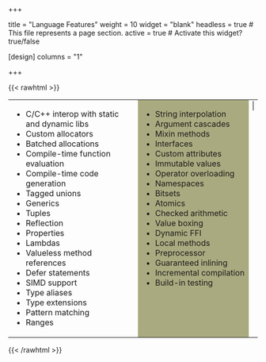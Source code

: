 +++

title = "Language Features"
weight = 10
widget = "blank"
headless = true  # This file represents a page section.
active = true  # Activate this widget? true/false

[design]
columns = "1"

+++

{{< rawhtml >}}

<style>
.hljs {	
	background-color:#e0e0e0;
}

div.Example {
	display: none;
	position: relative; 
	top: 4px;
	width: 400px;
}

.hljs-title, .hljs-section, .hljs-selector-id {
    color: #458;
    font-weight: bold;
}

</style>

<table>
<tr>
<td width=400px style="vertical-align: top;">
<ul>
<li>C/C++ interop with static and dynamic libs</li>
<li>Custom allocators</li>
<li>Batched allocations</li>
<li>Compile-time function evaluation</li>
<li>Compile-time code generation</li>
<li>Tagged unions</li>
<li>Generics</li>
<li>Tuples</li>
<li>Reflection</li>
<li>Properties</li>
<li>Lambdas</li>
<li>Valueless method references</li>
<li>Defer statements</li>
<li>SIMD support</li>
<li>Type aliases</li>
<li>Type extensions</li>
<li>Pattern matching</li>
<li>Ranges</li>
</ul>
</td>
<td width=300px bgcolor=#aaaa80 style="vertical-align: top;">
<ul>
<li>String interpolation</li>
<li>Argument cascades</li>
<li>Mixin methods</li>
<li>Interfaces</li>
<li>Custom attributes</li>
<li>Immutable values</li>
<li>Operator overloading</li>
<li>Namespaces</li>
<li>Bitsets</li>
<li>Atomics</li>
<li>Checked arithmetic</li>
<li>Value boxing</li>
<li>Dynamic FFI</li>
<li>Local methods</li>
<li>Preprocessor</li>
<li>Guaranteed inlining</li>
<li>Incremental compilation</li>
<li>Build-in testing</li>
</ul>
</td>
<td style="vertical-align: top;">
<select id="ExampleSelect" style="width: 100%;">
</select>

<!-------------------------------------------------------------------------------------->
<div id="Hello World" class="Example">
{{< /rawhtml >}}
```C#
using System;

class Program
{
	public static void Main()
	{
		Console.WriteLine("Hello, World!");
	}
}
```
{{< rawhtml >}}
</div>

<!-------------------------------------------------------------------------------------->
<div id="Type Extensions" class="Example">
{{< /rawhtml >}}
```C#
// Declare List<T>.DisposeAll() for all disposable types
namespace System.Collections
{
	extension List<T> where T : IDisposable
	{
		public void DiposeAll()
		{
			for (var val in this)
				val.Dispose();
		}
	}
}
```
{{< rawhtml >}}
</div>

<!-------------------------------------------------------------------------------------->
<div id="Mixins" class="Example">
{{< /rawhtml >}}
```C#
static mixin Inc(var val)
{
    if (val == null)
        return false;
    (*val)++;
}

static bool Inc3(int* a, int* b, int* c)
{
	// "return false" from mixin is injected into the Inc3 callsite
    Inc!(a);
    Inc!(b);
    Inc!(c);
    return true;
}
```
{{< rawhtml >}}
</div>


<!-------------------------------------------------------------------------------------->
<div id="Tagged unions (aka enums with payloads)" class="Example">
{{< /rawhtml >}}
```C#
enum Shape
{
	case None;
	case Square(int x, int y, int width, int height);
	case Circle(int x, int y, int radius);
}

Shape drawShape = .Circle(10, 20, 5);

switch (drawShape)
{
case .Circle(0, 0, ?):
	HandleCircleAtOrigin();
case .Circle(let x, let y, let radius):
	HandleCircle(x, y, radius);
default:
}

if (drawShape case .Square)
	HandleSquare();
```
{{< rawhtml >}}
</div>

<!-------------------------------------------------------------------------------------->
<div id="Ranges" class="Example">
{{< /rawhtml >}}
```C#
for (let i in 10...20)
	Console.WriteLine($"Value: {i}");

let range = 1..<10;
Debug.Assert(range.Contains(3));

Span<int> GetLast10(List<int> list) => list[...^10];
```
{{< rawhtml >}}
</div>

<!-------------------------------------------------------------------------------------->
<div id="Batched allocations (aka append allocations)" class="Example">
{{< /rawhtml >}}
```C#
// This class uses 'append' allocations, which allows a single "batch" 
//  allocation which can accomodate the size of the 'Record' object, the 
//  'mName' String (including character data), and the 'mList' list, 
//  including storage for up to 'count' number of ints
class Record
{
	public String mName;
	public List<int> mList;

	[AllowAppend]
	public this(StringView name, int count)
	{
		var nameStr = append String(name);
		var list = append List<int>(count);

		mName = nameStr;
		mList = list;
	}
}

// The following line results in a single allocation of 80080 bytes
var record = new Record("Record name", 10000);
```
{{< rawhtml >}}
</div>

<!-------------------------------------------------------------------------------------->
<div id="Interop" class="Example">
{{< /rawhtml >}}
```C#
[CRepr]
struct FileInfo
{
	c_short version;
	c_long size;
	c_char[256] path;
}

/* Link to external C++ library method */
[CallingConvention(.Cdecl), LinkName(.CPP)]
extern c_long GetFileHash(FileInfo fileInfo);

/* Import optional dynamic method - may be null */
[Import("Optional.dll"), LinkName("Optional_GetVersion")]
static function int32 (char8* args) GetOptionalVersion;
```
{{< rawhtml >}}
</div>

<!-------------------------------------------------------------------------------------->
<div id="Reflection" class="Example">
{{< /rawhtml >}}
```C#
void Serialize(SerializeContext ctx, Object obj)
{
 	for (let field in obj.GetType().GetFields())
	{
		Variant v = field.GetValue(obj);
		ctx.Serialize(field.Name, v);
		if (let attr = field.GetCustomAttribute<OnSerializeAttribute>())
		{
			var m = attr.mSerializeType.GetMethod("SerializeField").Value;
			m.Invoke(null, obj, field);
		}
	}
}
```
{{< rawhtml >}}
</div>

<!-------------------------------------------------------------------------------------->
<div id="Compile-time function evaluation" class="Example">
{{< /rawhtml >}}
```C#
static int32 Factorial(int32 n) => n <= 1 ? 1 : (n * Factorial(n - 1));
const int fac = Factorial(8); // Evaluates to 40320 at compile-time

public static Span<int32> GetSorted(String numList)
{
	List<int32> list = scope .();
	for (var sv in numList.Split(','))
		list.Add(int32.Parse(sv..Trim()));		
	return list..Sort();
}
const int32[?] iArr = GetSorted("8, 1, 3, 7"); // Results in int32[4](1, 3, 7, 8)
```
{{< rawhtml >}}
</div>

<!-------------------------------------------------------------------------------------->
<div id="Compile-time code generation" class="Example">
{{< /rawhtml >}}
```C#
// Create serialization method at compile-time on types with [Serialize]
// No runtime reflection required
[AttributeUsage(.Types)]
struct SerializableAttribute : Attribute, IComptimeTypeApply
{
	[Comptime]
	public void ApplyToType(Type type)
	{
		let code = scope String();
		code.Append("void ISerializable.Serialize(SerializationContext ctx)\n{");
		for (let field in type.GetFields())
			code.AppendF($"\n\tctx.Serialize(\"{field.Name}\", {field.Name});");
		code.Append($"\n}");
		Compiler.EmitAddInterface(type, typeof(ISerializable));
		Compiler.EmitTypeBody(type, code);
	}
}
```
{{< rawhtml >}}
</div>

<!-------------------------------------------------------------------------------------->
</td>
</tr>
</table>

<script>
	function Check(node, value)
	{		
		node.style.display = (value == node.id) ? "block" : "none";		
	}

	function ExampleSelected()
	{  				
		const nodes = document.getElementsByClassName("Example");
		for (let i = 0; i < nodes.length; i++)
		{			
			Check(nodes[i], this.value);
			nodes[i].style.width = "700px";
		}
	}

	select = document.getElementById("ExampleSelect");
	const nodes = document.getElementsByClassName("Example");
	for (let i = 0; i < nodes.length; i++)
	{
		var option = document.createElement("option");		
		option.text = nodes[i].id;
		if (nodes[i].id == "Hello World")
			option.selected = true;
		select.appendChild(option);		
	}

	select.onchange = ExampleSelected;	
	Check(document.getElementById("Hello World"), "Hello World");	
</script>

{{< /rawhtml >}}
